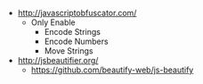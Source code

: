 - http://javascriptobfuscator.com/
  - Only Enable
    - Encode Strings
    - Encode Numbers
    - Move Strings
- http://jsbeautifier.org/
  - https://github.com/beautify-web/js-beautify
